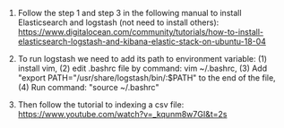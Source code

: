 1. Follow the step 1 and step 3 in the following manual to install Elasticsearch and logstash (not need to install others):
  https://www.digitalocean.com/community/tutorials/how-to-install-elasticsearch-logstash-and-kibana-elastic-stack-on-ubuntu-18-04

2. To run logstash we need to add its path to environment variable:
   (1) install vim,
   (2) edit .bashrc file by command: vim ~/.bashrc,
   (3) Add "export PATH="/usr/share/logstash/bin/:$PATH" to the end of the file,
   (4) Run command: "source ~/.bashrc"

3. Then follow the tutorial to indexing a csv file:
   https://www.youtube.com/watch?v=_kqunm8w7GI&t=2s
